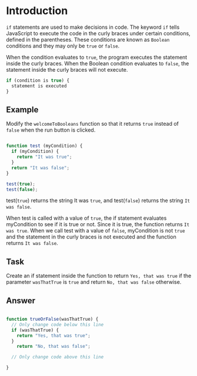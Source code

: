 # Introduction

`if` statements are used to make decisions in code. The keyword `if` tells JavaScript to execute the code in the curly braces under certain conditions, defined in the parentheses. These conditions are known as `Boolean` conditions and they may only be `true` or `false`.

When the condition evaluates to `true`, the program executes the statement inside the curly braces. When the Boolean condition evaluates to `false`, the statement inside the curly braces will not execute.

```javascript
if (condition is true) {
  statement is executed
}
```

## Example

Modify the `welcomeToBooleans` function so that it returns `true` instead of `false` when the run button is clicked.

```javascript

function test (myCondition) {
  if (myCondition) {
    return "It was true";
  }
  return "It was false";
}

test(true);
test(false);

```
test(`true`) returns the string It was `true`, and test(`false`) returns the string `It was false`.

When test is called with a value of `true`, the if statement evaluates myCondition to see if it is true or not. Since it is true, the function returns `It was true`. When we call test with a value of `false`, myCondition is not `true` and the statement in the curly braces is not executed and the function returns `It was false`.

## Task

Create an if statement inside the function to return `Yes, that was true` if the parameter `wasThatTrue` is `true` and return `No, that was false` otherwise.

## Answer

```javascript

function trueOrFalse(wasThatTrue) {
  // Only change code below this line
  if (wasThatTrue) {
    return "Yes, that was true";
  }
    return "No, that was false";

  // Only change code above this line

}

```
